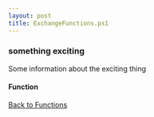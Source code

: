 ```yaml
---
layout: post
title: ExchangeFunctions.ps1
---
```


### something exciting

Some information about the exciting thing

#### Function

<script src="https://gist-it.appspot.com/github.com/BanterBoy/scripts-blog/blob/master/PowerShell/functions/exchange/ExchangeFunctions.ps1"></script>

<a href="/menu/_pages/functions.html">Back to Functions</a>

